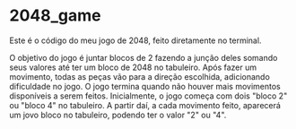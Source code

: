 # 2048_game
Este é o código do meu jogo de 2048, feito diretamente no terminal.

O objetivo do jogo é juntar blocos de 2 fazendo a junção deles somando seus valores até ter um bloco de 2048 no tabuleiro.
Após fazer um movimento, todas as peças vão para a direção escolhida, adicionando dificuldade no jogo.
O jogo termina quando não houver mais movimentos disponíveis a serem feitos.
Inicialmente, o jogo começa com dois "bloco 2" ou "bloco 4" no tabuleiro.
A partir daí, a cada movimento feito, aparecerá um jovo bloco no tabuleiro, podendo ter o valor "2" ou "4".

